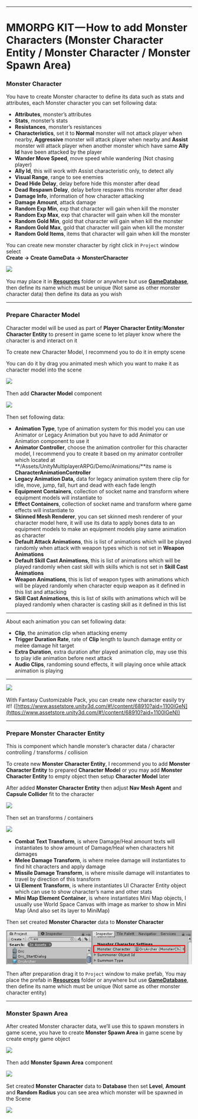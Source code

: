 * * *

MMORPG KIT — How to add Monster Characters (Monster Character Entity / Monster Character / Monster Spawn Area)
==================================================================================================================

### Monster Character

You have to create Monster character to define its data such as stats and attributes, each Monster character you can set following data:

*   **Attributes**, monster’s attributes
*   **Stats**, monster’s stats
*   **Resistances**, monster’s resistances
*   **Characteristics**, set it to **Normal** monster will not attack player when nearby, **Aggressive** monster will attack player when nearby and **Assist** monster will attack player when another monster which have same **Ally Id** have been attacked by the player
*   **Wander Move Speed**, move speed while wandering (Not chasing player)
*   **Ally Id**, this will work with Assist characteristic only, to detect ally
*   **Visual Range**, range to see enemies
*   **Dead Hide Delay**, delay before hide this monster after dead
*   **Dead Respawn Delay**, delay before respawn this monster after dead
*   **Damage Info**, information of how character attacking
*   **Damage Amount**, attack damage
*   **Random Exp Min**, exp that character will gain when kill the monster
*   **Random Exp Max**, exp that character will gain when kill the monster
*   **Random Gold Min**, gold that character will gain when kill the monster
*   **Random Gold Max**, gold that character will gain when kill the monster
*   **Random Gold Items**, items that character will gain when kill the monster

You can create new monster character by right click in `Project` window select   
**Create -> Create GameData -> MonsterCharacter**

![](https://cdn-images-1.medium.com/max/1600/0*pGNyaTj56uFQCZvv)

You may place it in [**Resources**](https://docs.unity3d.com/Manual/LoadingResourcesatRuntime.html) folder or anywhere but use [**GameDatabase**](https://medium.com/suriyun-production/mmorpg-kit-game-database-ce081169f097), then define its name which must be unique (Not same as other monster character data) then define its data as you wish

* * *

### Prepare Character Model

Character model will be used as part of **Player Character Entity**/**Monster Character Entity** to present in game scene to let player know where the character is and interact on it

To create new Character Model, I recommend you to do it in empty scene

You can do it by drag you animated mesh which you want to make it as character model into the scene

![](https://cdn-images-1.medium.com/max/1600/0*0X6gBEW0c7ZbmSOw)

Then add **Character Model** component

![](https://cdn-images-1.medium.com/max/1600/0*3H8pIWD4reiE9wO7)

Then set following data:

*   **Animation Type**, type of animation system for this model you can use Animator or Legacy Animation but you have to add Animator or Animation component to use it
*   **Animator Controller**, choose the animation controller for this character model, I recommend you to create it based on my animator controller which located at **/Assets/UnityMultiplayerARPG/Demo/Animations/**its name is **CharacterAnimationController**
*   **Legacy Animation Data,** data for legacy animation system there clip for idle, move, jump, fall, hurt and dead with each fade length
*   **Equipment Containers**, collection of socket name and transform where equipment models will instantiate to
*   **Effect Containers**, collection of socket name and transform where game effects will instantiate to
*   **Skinned Mesh Renderer**, you can set skinned mesh renderer of your character model here, it will use its data to apply bones data to an equipment models to make an equipment models play same animation as character
*   **Default Attack Animations**, this is list of animations which will be played randomly when attack with weapon types which is not set in **Weapon Animations**
*   **Default Skill Cast Animations**, this is list of animations which will be played randomly when cast skill with skills which is not set in **Skill Cast Animations**
*   **Weapon Animations**, this is list of weapon types with animations which will be played randomly when character equip weapon as it defined in this list and attacking
*   **Skill Cast Animations**, this is list of skills with animations which will be played randomly when character is casting skill as it defined in this list

* * *

About each animation you can set following data:

*   **Clip**, the animation clip when attacking enemy
*   **Trigger Duration Rate**, rate of **Clip** length to launch damage entity or melee damage hit target
*   **Extra Duration**, extra duration after played animation clip, may use this to play idle animation before next attack
*   **Audio Clips**, randoming sound effects, it will playing once while attack animation is playing

* * *

![](https://cdn-images-1.medium.com/max/1600/0*p1VC4OlJV1eb8Gqw)

With Fantasy Customizable Pack, you can create new character easily try it!! ([https://www.assetstore.unity3d.com/#!/content/68910?aid=1100lGeN](https://www.assetstore.unity3d.com/#!/content/68910?aid=1100lGeN))

* * *

### Prepare Monster Character Entity

This is component which handle monster’s character data / character controlling / transforms / collision

To create new **Monster Character Entity**, I recommend you to add **Monster Character Entity** to prepared **Character Model** or you may add **Monster Character Entity** to empty object then setup **Character Model** later

After added **Monster Character Entity** then adjust **Nav Mesh Agent** and **Capsule Collider** fit to the character

![](https://cdn-images-1.medium.com/max/1600/0*Mlym3JeT9P1ToHwQ)

Then set an transforms / containers

![](https://cdn-images-1.medium.com/max/1600/0*26V27Sbbp5bLrZ8k)

*   **Combat Text Transform**, is where Damage/Heal amount texts will instantiates to show amount of Damage/Heal when characters hit damages
*   **Melee Damage Transform**, is where melee damage will instantiates to find hit characters and apply damage
*   **Missile Damage Transform**, is where missile damage will instantiates to travel by direction of this transform
*   **Ui Element Transform**, is where instantiates UI Character Entity object which can use to show character’s name and other stats
*   **Mini Map Element Container**, is where instantiates Mini Map objects, I usually use World Space Canvas with image as marker to show in Mini Map (And also set its layer to MiniMap)

Then set created **Monster Character** data to **Monster Character**

![](../images/new_monster_character_entity_setting.png)

Then after preparation drag it to `Project` window to make prefab, You may place the prefab in [**Resources**](https://docs.unity3d.com/Manual/LoadingResourcesatRuntime.html)  folder or anywhere but use [**GameDatabase**](https://medium.com/suriyun-production/mmorpg-kit-game-database-ce081169f097), then define its name which must be unique (Not same as other monster character entity)

* * *

### **Monster Spawn Area**

After created Monster character data, we’ll use this to spawn monsters in game scene, you have to create **Monster Spawn Area** in game scene by create empty game object

![](https://cdn-images-1.medium.com/max/1600/0*AnEtOam16Avsb_ey)

Then add **Monster Spawn Area** component

![](https://cdn-images-1.medium.com/max/1600/0*AmEuRolUdj6WS8yw)

Set created **Monster Character** data to **Database** then set **Level**, **Amount** and **Random Radius** you can see area which monster will be spawned in the Scene

![](https://cdn-images-1.medium.com/max/1600/0*uYLjZyGji7DHaps6)